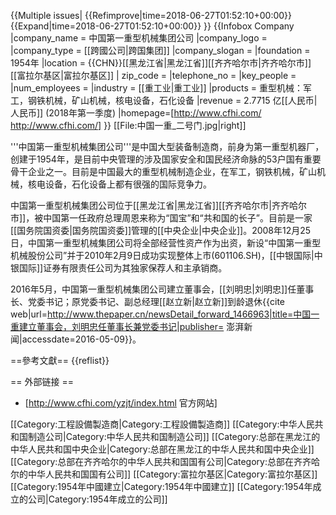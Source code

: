 {{Multiple issues|
{{Refimprove|time=2018-06-27T01:52:10+00:00}}
{{Expand|time=2018-06-27T01:52:10+00:00}}
}}
{{Infobox Company
|company_name   = 中国第一重型机械集团公司
|company_logo   = 
|company_type   = [[跨國公司|跨国集团]]
|company_slogan =
|foundation     = 1954年
|location       = {{CHN}}[[黑龙江省|黑龙江省]][[齐齐哈尔市|齐齐哈尔市]][[富拉尔基区|富拉尔基区]]
| zip_code      = 
|telephone_no   = 
|key_people     =
|num_employees  = 
|industry       = [[重工业|重工业]]
|products       = 重型机械：军工，钢铁机械，矿山机械，核电设备，石化设备
|revenue        = 2.7715 亿[[人民币|人民币]] (2018年第一季度) 
|homepage=[http://www.cfhi.com/ http://www.cfhi.com/]
}}
[[File:中国一重_二号门.jpg|right]]

'''中国第一重型机械集团公司'''是中国大型装备制造商，前身为第一重型机器厂，创建于1954年，是目前中央管理的涉及国家安全和国民经济命脉的53户国有重要骨干企业之一。目前是中国最大的重型机械制造企业，在军工，钢铁机械，矿山机械，核电设备，石化设备上都有很强的国际竞争力。

中国第一重型机械集团公司位于[[黑龙江省|黑龙江省]][[齐齐哈尔市|齐齐哈尔市]]，被中国第一任政府总理周恩来称为“国宝”和“共和国的长子”。目前是一家[[国务院国资委|国务院国资委]]管理的[[中央企业|中央企业]]。2008年12月25日，中国第一重型机械集团公司将全部经营性资产作为出资，新设“中国第一重型机械股份公司”并于2010年2月9日成功实现整体上市(601106.SH)，[[中银国际|中银国际]]证券有限责任公司为其独家保荐人和主承销商。

2016年5月，中国第一重型机械集团公司建立董事会，[[刘明忠|刘明忠]]任董事长、党委书记；原党委书记、副总经理[[赵立新|赵立新]]到龄退休<ref>{{cite web|url=http://www.thepaper.cn/newsDetail_forward_1466963|title=中国一重建立董事会，刘明忠任董事长兼党委书记|publisher= 澎湃新闻|accessdate=2016-05-09}}</ref>。

==參考文獻==
{{reflist}}

== 外部链接 ==
* [http://www.cfhi.com/yzjt/index.html 官方网站]

[[Category:工程設備製造商|Category:工程設備製造商]]
[[Category:中华人民共和国制造公司|Category:中华人民共和国制造公司]]
[[Category:总部在黑龙江的中华人民共和国中央企业|Category:总部在黑龙江的中华人民共和国中央企业]]
[[Category:总部在齐齐哈尔的中华人民共和国国有公司|Category:总部在齐齐哈尔的中华人民共和国国有公司]]
[[Category:富拉尔基区|Category:富拉尔基区]]
[[Category:1954年中國建立|Category:1954年中國建立]]
[[Category:1954年成立的公司|Category:1954年成立的公司]]